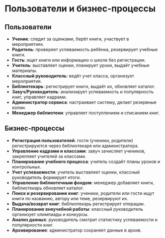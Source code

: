 ﻿# Пользователи и бизнес-процессы

## Пользователи
- **Ученик**: следит за оценками, берёт книги, участвует в мероприятиях.
- **Родитель**: проверяет успеваемость ребёнка, резервирует учебные книги.
- **Гость**: ищет книги или информацию о школе без регистрации.
- **Учитель**: выставляет оценки, планирует уроки, выдаёт учебные материалы.
- **Классный руководитель**: ведёт учет класса, организует мероприятия.
- **Библиотекарь**: регистрирует книги, выдаёт их, обновляет каталог.
- **Завуч/Руководитель**: анализирует успеваемость и популярность книг, управляет кадрами.
- **Администратор сервиса**: настраивает систему, делает резервные копии.
- **Менеджер библиотеки**: управляет поступлением и списанием книг.

## Бизнес-процессы
- **Регистрация пользователей**: гости (ученики, родители) регистрируются через библиотекаря или администратора.
- **Управление кадрами и классами**: завуч зачисляет учеников, закрепляет учителей за классами.
- **Планирование учебного процесса**: учитель создаёт планы уроков и контрольных.
- **Учет успеваемости**: учитель выставляет оценки, классный руководитель формирует итоги.
- **Управление библиотечным фондом**: менеджер добавляет книги, библиотекарь обновляет каталог.
- **Поиск и резервирование книг**: ученики, родители или гости ищут книги по названию, автору или теме, резервируют их.
- **Выдача/возврат книг**: библиотекарь регистрирует операции.
- **Планирование внеучебной работы**: классный руководитель организует олимпиады и конкурсы.
- **Анализ данных**: руководитель смотрит статистику успеваемости и популярности книг.
- **Архивирование**: администратор сохраняет данные в архив.